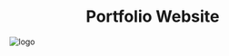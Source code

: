 
<div align="center">
    <h1>Portfolio Website</h1>
</div>

<img src="https://themewagon.github.io/patrix/images/logo.png" alt="logo">